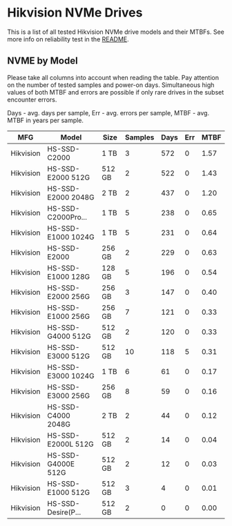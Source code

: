 Hikvision NVMe Drives
=====================

This is a list of all tested Hikvision NVMe drive models and their MTBFs. See more
info on reliability test in the [README](https://github.com/linuxhw/SMART).

NVME by Model
------------

Please take all columns into account when reading the table. Pay attention on the
number of tested samples and power-on days. Simultaneous high values of both MTBF
and errors are possible if only rare drives in the subset encounter errors.

Days - avg. days per sample,
Err  - avg. errors per sample,
MTBF - avg. MTBF in years per sample.

| MFG       | Model              | Size   | Samples | Days  | Err   | MTBF |
|-----------|--------------------|--------|---------|-------|-------|------|
| Hikvision | HS-SSD-C2000       | 1 TB   | 3       | 572   | 0     | 1.57   |
| Hikvision | HS-SSD-E2000 512G  | 512 GB | 2       | 522   | 0     | 1.43   |
| Hikvision | HS-SSD-E2000 2048G | 2 TB   | 2       | 437   | 0     | 1.20   |
| Hikvision | HS-SSD-C2000Pro... | 1 TB   | 5       | 238   | 0     | 0.65   |
| Hikvision | HS-SSD-E1000 1024G | 1 TB   | 5       | 231   | 0     | 0.64   |
| Hikvision | HS-SSD-E2000       | 256 GB | 2       | 229   | 0     | 0.63   |
| Hikvision | HS-SSD-E1000 128G  | 128 GB | 5       | 196   | 0     | 0.54   |
| Hikvision | HS-SSD-E2000 256G  | 256 GB | 3       | 147   | 0     | 0.40   |
| Hikvision | HS-SSD-E1000 256G  | 256 GB | 7       | 121   | 0     | 0.33   |
| Hikvision | HS-SSD-G4000 512G  | 512 GB | 2       | 120   | 0     | 0.33   |
| Hikvision | HS-SSD-E3000 512G  | 512 GB | 10      | 118   | 5     | 0.31   |
| Hikvision | HS-SSD-E3000 1024G | 1 TB   | 6       | 61    | 0     | 0.17   |
| Hikvision | HS-SSD-E3000 256G  | 256 GB | 8       | 59    | 0     | 0.16   |
| Hikvision | HS-SSD-C4000 2048G | 2 TB   | 2       | 44    | 0     | 0.12   |
| Hikvision | HS-SSD-E2000L 512G | 512 GB | 2       | 14    | 0     | 0.04   |
| Hikvision | HS-SSD-G4000E 512G | 512 GB | 2       | 12    | 0     | 0.03   |
| Hikvision | HS-SSD-E1000 512G  | 512 GB | 3       | 4     | 0     | 0.01   |
| Hikvision | HS-SSD-Desire(P... | 512 GB | 2       | 0     | 0     | 0.00   |
